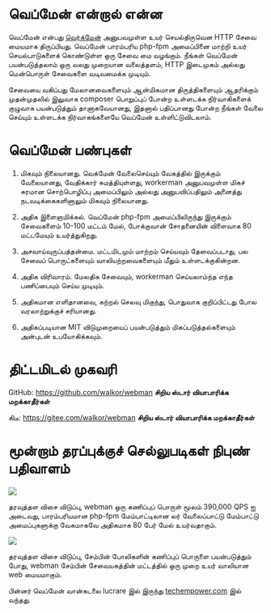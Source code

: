 # வெப்மேன் என்றால் என்ன

வெப்மேன் என்பது [வெர்க்மேன்](https://www.workerman.net) அனுபவமுள்ள உயர் செயல்திருவென HTTP சேவை மையமாக திருப்பியது. வெப்மேன் பாரம்பரிய php-fpm அமைப்பினை மாற்றி உயர் செயல்பாடுகளைக் கொண்டுள்ள ஒரு சேவை மை வழங்கும். நீங்கள் வெப்மேன் பயன்படுத்தலாம் ஒரு வலது முறையான வலைத்தளம், HTTP இடைமுகம் அல்லது மென்பொருள் சேவைகளை வடிவமைக்க முடியும்.

சேவையை வகிப்பது மேலானவைகளையும் ஆன்மிகமான திருத்திகளையும் ஆதரிக்கும் முதன்முதலில் இலுவாக composer பொறுப்புப் போன்ற உள்ளடக்க நிர்வாகிகளைக் குழுவாக பயன்படுத்தும் தானாகவேயானது, இதனால் பதிப்பானது போன்ற நீங்கள் வேலை செய்யும் உள்ளடக்க நிர்வாகங்களையே வெப்மேன் உள்ளிட்டுவிடலாம்.

# வெப்மேன் பண்புகள்

1. மிகவும் நிலையானது. வெக்மேன் வேலைசெய்யும் வேகத்தில் இருக்கும் வேலையானது, வேதிக்கார் சுமத்தியுள்ளது, workerman அனுபவமுள்ள மிகச் சுரமான சொற்பொழிப்பு அமைப்பிலும் அல்லது அனுபவிப்பதிலும் அனைத்து நடவடிக்கைகளினாலும் மிகவும் நிலையானது.

2. அதிக இளைஞமிக்கல். வெப்மேன் php-fpm அமைப்பிலிருந்து இருக்கும் சேவைகளைம் 10-100 மட்டம் மேல், போக்குவான் சோதனையின் விளைவாக 80 மட்டமேயும் உயர்த்துகிறது.

3. அசவாய்வுருப்பத்தன்மை. மட்டமிடமும் மாற்றம் செய்யவும் தேவைப்படாது, பல சேவைப் பொருட்களையும் வாலியற்றவைகளையும் மீதும் உள்ளடக்குகின்றன. 

4. அதிக விரிவாரம். மேலதிக சேவையும், workerman செய்யலாம்ந்த எந்த பணிப்பையும் செய்ய முடியும்.

5. அதிகமான எளிதானவை, கற்றல் செலவு மிகுந்து, பொதுவாக குறிப்பிட்டது போல வரலாற்றுக்குச் சரியானது.

6. அதிகப்படியான MIT விடுமுறையைப் பயன்படுத்தும் மிகப்படுத்தல்களையும் அன்புடன் உபயோகிக்கவும்.

# திட்டமிடல் முகவரி
GitHub: https://github.com/walkor/webman **சிறிய ஸ்டார் வியாபாரிக்க மறக்காதீர்கள்**

கிடீ: https://gitee.com/walkor/webman **சிறிய ஸ்டார் வியாபாரிக்க மறக்காதீர்கள்**

# மூன்றாம் தரப்புக்குச் செல்லுபடிகள் நிபுண் பதிவாளம்

![](../assets/img/benchmark1.png)

தரவுத்தள விசை விடுப்பு, webman ஒரு கணிப்புப் பொருள் மூலம் 390,000 QPS ஐ அடைவது, பாரம்பரியமான php-fpm மேம்பாட்டிலான லர் வேலைப்பாட்டு மேம்பாட்டு அமைப்புகளுக்கு வேகமாகவே அதிகமாக 80 பேர் மேல் உயர்வதாகும்.

![](../assets/img/benchmarks-go.png)

தரவுத்தள விசை விடுப்பு, சேம்பின் போலிகளின் கணிப்புப் பொருளை பயன்படுத்தும் போது, webman சேம்பின் சேவையகத்தின் மட்டத்தில் ஒரு முறை உயர் வாலியான web மையமாகும்.

பின்னர் வெப்மேன் வான்கடலை lucrare இல் இருந்து [techempower.com](https://www.techempower.com/benchmarks/#section=data-r20&hw=ph&test=db&l=zik073-sf) இல் வந்தது.
